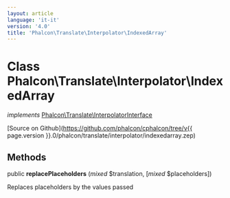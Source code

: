 ```yaml
---
layout: article
language: 'it-it'
version: '4.0'
title: 'Phalcon\Translate\Interpolator\IndexedArray'
---
```

# Class **Phalcon\Translate\Interpolator\IndexedArray**

*implements* [Phalcon\Translate\InterpolatorInterface](Phalcon_Translate_InterpolatorInterface)

[Source on Github](https://github.com/phalcon/cphalcon/tree/v{{ page.version }}.0/phalcon/translate/interpolator/indexedarray.zep)

## Methods

public **replacePlaceholders** (*mixed* $translation, [*mixed* $placeholders])

Replaces placeholders by the values passed
